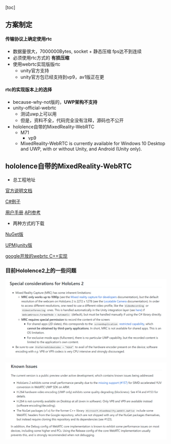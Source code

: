 [toc]

## 方案制定

#### 传输协议上确定使用rtc 

- 数据量很大，7000000Bytes, socket + 静态压缩 fps达不到连续
- 必须使用rtc方式的 **有损压缩**
- 使用webrtc实现版版rtc
	- unity官方支持
	- unity官方包已经支持到vp9，av1版正在更

#### rtc的实现版本上的选择

- because-why-not版的，**UWP架构不支持**
- unity-official-webrtc
	- 测试uwp上可以用
	- 但是，资料不全，代码完全没有注释，源码也不公开
- hololence自带的MixedReality-WebRTC
	- M71
		- vp9
	- MixedReality-WebRTC is currently available for Windows 10 Desktop and UWP, with or without Unity, and Android (Unity only).




## hololence自带的MixedReality-WebRTC

- 总工程地址
[](https://github.com/microsoft/MixedReality-WebRTC)

[官方说明文档](https://microsoft.github.io/MixedReality-WebRTC/)

[C#例子]()

[用户手册](https://microsoft.github.io/MixedReality-WebRTC/manual/introduction)
[API参考](https://microsoft.github.io/MixedReality-WebRTC/api/Microsoft.MixedReality.WebRTC.html)



- 两种方式的下载

[NuGet版]()

[UPM(unity版]()


[google开放的webrtc C++实现](https://opensource.google/projects/webrtc)



### 目前Hololence2上的一些问题

<img src="第九周_2.assets/s1.PNG" style="zoom:60%;" />

![]()<img src="第九周_2.assets/s2.PNG" alt="s2" style="zoom:60%;" />
